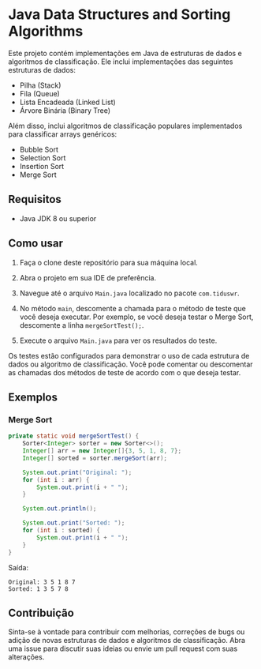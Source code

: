 # Java Data Structures and Sorting Algorithms

Este projeto contém implementações em Java de estruturas de dados e algoritmos de classificação. Ele inclui implementações das seguintes estruturas de dados:

- Pilha (Stack)
- Fila (Queue)
- Lista Encadeada (Linked List)
- Árvore Binária (Binary Tree)

Além disso, inclui algoritmos de classificação populares implementados para classificar arrays genéricos:

- Bubble Sort
- Selection Sort
- Insertion Sort
- Merge Sort

## Requisitos

- Java JDK 8 ou superior

## Como usar

1. Faça o clone deste repositório para sua máquina local.

2. Abra o projeto em sua IDE de preferência.

3. Navegue até o arquivo `Main.java` localizado no pacote `com.tiduswr`.

4. No método `main`, descomente a chamada para o método de teste que você deseja executar. Por exemplo, se você deseja testar o Merge Sort, descomente a linha `mergeSortTest();`.

5. Execute o arquivo `Main.java` para ver os resultados do teste.

Os testes estão configurados para demonstrar o uso de cada estrutura de dados ou algoritmo de classificação. Você pode comentar ou descomentar as chamadas dos métodos de teste de acordo com o que deseja testar.

## Exemplos

### Merge Sort

```java
private static void mergeSortTest() {
    Sorter<Integer> sorter = new Sorter<>();
    Integer[] arr = new Integer[]{3, 5, 1, 8, 7};
    Integer[] sorted = sorter.mergeSort(arr);

    System.out.print("Original: ");
    for (int i : arr) {
        System.out.print(i + " ");
    }

    System.out.println();

    System.out.print("Sorted: ");
    for (int i : sorted) {
        System.out.print(i + " ");
    }
}
```

Saída:

```
Original: 3 5 1 8 7
Sorted: 1 3 5 7 8
```

## Contribuição

Sinta-se à vontade para contribuir com melhorias, correções de bugs ou adição de novas estruturas de dados e algoritmos de classificação. Abra uma issue para discutir suas ideias ou envie um pull request com suas alterações.
